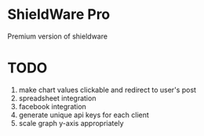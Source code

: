 # ShieldWare Pro
Premium version of shieldware

# TODO
1. make chart values clickable and redirect to user's post
2. spreadsheet integration
3. facebook integration
4. generate unique api keys for each client
5. scale graph y-axis appropriately
